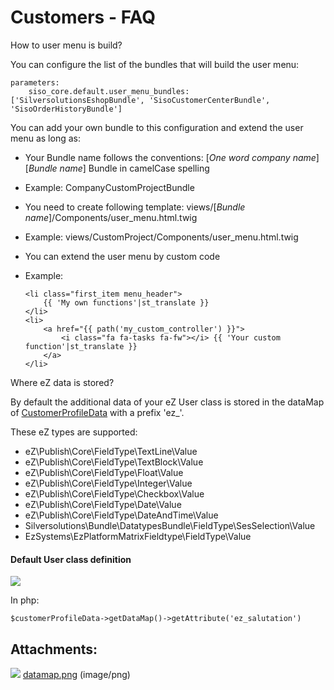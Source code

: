 #  Customers - FAQ 

How to user menu is build?

 You can configure the list of the bundles that will build the user menu:

``` 
parameters:
    siso_core.default.user_menu_bundles: ['SilversolutionsEshopBundle', 'SisoCustomerCenterBundle', 'SisoOrderHistoryBundle']
```

You can add your own bundle to this configuration and extend the user menu as long as:

  - Your Bundle name follows the conventions: \[*One word company name*\] \[*Bundle name*\] Bundle in camelCase spelling

  - Example: CompanyCustomProjectBundle

  - You need to create following template: views/\[*Bundle name*\]/Components/user\_menu.html.twig

  - Example: views/CustomProject/Components/user\_menu.html.twig

  - You can extend the user menu by custom code

  - Example:

    ``` 
    <li class="first_item menu_header">
        {{ 'My own functions'|st_translate }}
    </li>
    <li>
        <a href="{{ path('my_custom_controller') }}">
            <i class="fa fa-tasks fa-fw"></i> {{ 'Your custom function'|st_translate }}
        </a>
    </li>
    ```

Where eZ data is stored?

By default the additional data of your eZ User class is stored in the dataMap of [CustomerProfileData](Customer-profile-data-services_23560906.html) with a prefix 'ez\_'.

These eZ types are supported:

  - eZ\\Publish\\Core\\FieldType\\TextLine\\Value
  - eZ\\Publish\\Core\\FieldType\\TextBlock\\Value 
  - eZ\\Publish\\Core\\FieldType\\Float\\Value
  - eZ\\Publish\\Core\\FieldType\\Integer\\Value
  - eZ\\Publish\\Core\\FieldType\\Checkbox\\Value
  - eZ\\Publish\\Core\\FieldType\\Date\\Value
  - eZ\\Publish\\Core\\FieldType\\DateAndTime\\Value
  - Silversolutions\\Bundle\\DatatypesBundle\\FieldType\\SesSelection\\Value
  - EzSystems\EzPlatformMatrixFieldtype\FieldType\Value 

#### Default User class definition

![](attachments/23560609/23563749.png)

In php:

`$customerProfileData->getDataMap()->getAttribute('ez_salutation')`

## Attachments:

![](images/icons/bullet_blue.gif) [datamap.png](attachments/23560609/23563749.png) (image/png)  

